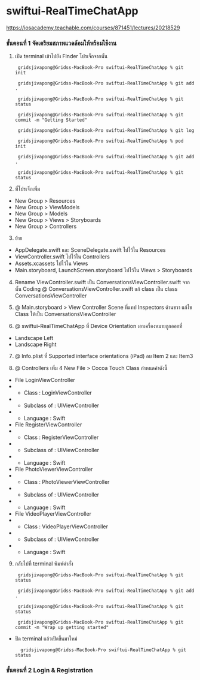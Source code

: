 # swiftui-RealTimeChatApp
https://iosacademy.teachable.com/courses/871451/lectures/20218529

### ขั้นตอนที่ 1 จัดเตรียมสภาพแวดล้อมให้พร้อมใช้งาน

1. เปิด terminal เข้าไปยัง Finder โปรเจ็กจากนั้น

        gridsjivapong@Gridss-MacBook-Pro swiftui-RealTimeChatApp % git init
        
        gridsjivapong@Gridss-MacBook-Pro swiftui-RealTimeChatApp % git add .
        
        gridsjivapong@Gridss-MacBook-Pro swiftui-RealTimeChatApp % git status
        
        gridsjivapong@Gridss-MacBook-Pro swiftui-RealTimeChatApp % git commit -m "Getting Started"
        
        gridsjivapong@Gridss-MacBook-Pro swiftui-RealTimeChatApp % git log
        
        gridsjivapong@Gridss-MacBook-Pro swiftui-RealTimeChatApp % pod init
        
        gridsjivapong@Gridss-MacBook-Pro swiftui-RealTimeChatApp % git add .
        
        gridsjivapong@Gridss-MacBook-Pro swiftui-RealTimeChatApp % git status
        
2. ที่โปรเจ็กเพิ่ม 
- New Group > Resources
- New Group > ViewModels
- New Group > Models
- New Group > Views > Storyboards
- New Group > Controllers

3. ย้าย 
- AppDelegate.swift และ SceneDelegate.swift ไปไว้ใน Resources
- ViewController.swift ไปไว้ใน Controllers
- Assets.xcassets ไปไว้ใน Views
- Main.storyboard, LaunchScreen.storyboard ไปไว้ใน Views > Storyboards

4. Rename ViewController.swift เป็น ConversationsViewController.swift จากนั้น Coding @ ConversationsViewController.swift แก้ class เป็น class ConversationsViewController

5. @ Main.storyboard > View Controller Scene ที่แทป Inspectors ด้านขวา แก้ไข Class ให้เป็น ConversationsViewController

6. @ swiftui-RealTimeChatApp ที่ Device Orientation เอาเครื่องหมายถูกออกที่
- Landscape Left
- Landscape Right

7. @ Info.plist ที่ Supported interface orientations (iPad) ลบ Item 2 และ Item3

8. @ Controllers เพิ่ม 4 New File > Cocoa Touch Class กำหนดค่าดังนี้
- File LoginViewController
- - Class : LoginViewController
- - Subclass of : UIViewController
- - Language : Swift
- File RegisterViewController
- - Class : RegisterViewController
- - Subclass of : UIViewController
- - Language : Swift
- File PhotoViewerViewController
- - Class : PhotoViewerViewController
- - Subclass of : UIViewController
- - Language : Swift
- File VideoPlayerViewController
- - Class : VideoPlayerViewController
- - Subclass of : UIViewController
- - Language : Swift

9. กลับไปที่ terminal พิมพ์คำสั่ง

        gridsjivapong@Gridss-MacBook-Pro swiftui-RealTimeChatApp % git status
        
        gridsjivapong@Gridss-MacBook-Pro swiftui-RealTimeChatApp % git add .
 
        gridsjivapong@Gridss-MacBook-Pro swiftui-RealTimeChatApp % git status
        
        gridsjivapong@Gridss-MacBook-Pro swiftui-RealTimeChatApp % git commit -m "Wrap up getting started"
        
- ปิด terminal แล้วเปิดขึ้นมาใหม่

        gridsjivapong@Gridss-MacBook-Pro swiftui-RealTimeChatApp % git status


### ขั้นตอนที่ 2 Login & Registration
